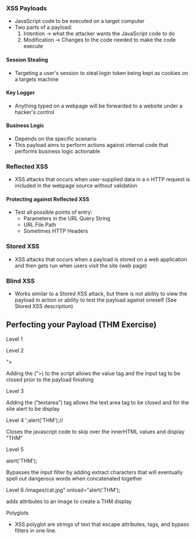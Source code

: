 ### XSS Payloads
- JavaScript code to be executed on a target computer
- Two parts of a payload:
	1. Intention -> what the attacker wants the JavaScript code to do
	2. Modification -> Changes to the code needed to make the code execute

#### Session Stealing
- Targeting a user's session to steal login token being kept as cookies on a targets machine

#### Key Logger 
- Anything typed on a webpage will be forwarded to a website under a hacker's control

#### Business Logic
- Depends on the specific scenario 
- This payload aims to perform actions against internal code that performs business logic actionable


### Reflected XSS

- XSS attacks that occurs when user-supplied data in a n HTTP request is included in the webpage source without validation

#### Protecting against Reflected XSS
- Test all possible points of entry:
	- Parameters in the URL Query String
	- URL File Path
	- Sometimes HTTP Headers 

### Stored XSS
- XSS attacks that occurs when a payload is stored on a web application and then gets run when users visit the site (web page)
### Blind XSS
- Works similar to a Stored XSS attack, but there is not ability to view the payload in action or ability to test the payload against oneself (See Stored XSS description)


## Perfecting your Payload (THM Exercise)

Level 1 

<script>alert('THM');</script>

Level 2

"><script>alert('THM');</script>

Adding the  (">) to the script allows the value tag and the input tag to be closed prior to the payload finishing

Level 3
</textarea><script>alert('THM');</script>

Adding the ("textarea") tag allows the text area tag to be closed and for the site alert to be display

Level 4
';alert('THM');//

Closes the javascript code to skip over the innerHTML values and display "THM"

Level 5

<sscriptcript>alert('THM');</sscriptcript>

Bypasses the input filter by adding extract characters that will eventually spell out dangerous words when concatenated together

Level 6 
/images/cat.jpg" onload="alert('THM');

adds attributes to an image to create a THM display

Polyglots
- XSS polyglot are strings of text that escape attributes, tags, and bypass filters in one line.